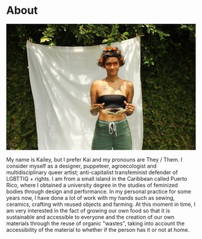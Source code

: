 # About

<img src= "../images/kai-nieves.jpg" alt="Photo of Kailey Nieves">

My name is Kailey, but I prefer Kai and my pronouns are They / Them. I consider myself as a designer, puppeteer, agroecologist and multidisciplinary queer artist; anti-capitalist transfeminist defender of LGBTTIQ + rights. I am from a small island in the Caribbean called Puerto Rico, where I obtained a university degree in the studies of feminized bodies through design and performance. In my personal practice for some years now, I have done a lot of work with my hands such as sewing, ceramics, crafting with reused objects and farming. At this moment in time, I am very interested in the fact of growing our own food so that it is sustainable and accessible to everyone and the creation of our own materials through the reuse of organic "wastes", taking into account the accessibility of the material to whether if the person has it or not at home.

